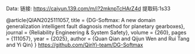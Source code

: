 Data:  链接: https://caiyun.139.com/m/i?2mknpTcHArZ4d  提取码:1s33  


@article{QIAN2025111057,
title = {DG-Softmax: A new domain generalization intelligent fault diagnosis method for planetary gearboxes},
journal = {Reliability Engineering & System Safety},
volume = {260},
pages = {111057},
year = {2025},
author = {Quan Qian and Qijun Wen and Rui Tang and Yi Qin}
}
https://github.com/QinYi-team/DG-Softmax
